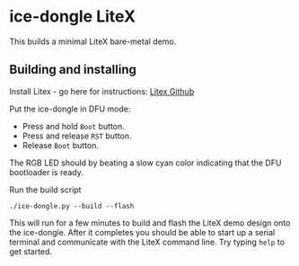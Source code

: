 # ice-dongle LiteX
This builds a minimal LiteX bare-metal demo.

## Building and installing
Install Litex - go here for instructions:
[Litex Github](https://github.com/enjoy-digital/litex)

Put the ice-dongle in DFU mode:
* Press and hold `Boot` button.
* Press and release `RST` button.
* Release `Boot` button.

The RGB LED should by beating a slow cyan color indicating that the DFU
bootloader is ready.

Run the build script
```
./ice-dongle.py --build --flash
```
This will run for a few minutes to build and flash the LiteX demo design onto the
ice-dongle. After it completes you should be able to start up a serial terminal
and communicate with the LiteX command line. Try typing `help` to get started.